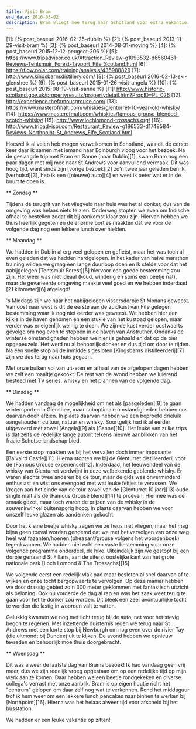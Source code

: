 ```yaml
---
title: Visit Bram
end_date: 2016-03-02
description: Bram vliegt mee terug naar Schotland voor extra vakantie.
---
```

[1]: {% post_baseurl 2016-02-25-dublin %}
[2]: {% post_baseurl 2013-11-29-visit-bram %}
[3]: {% post_baseurl 2014-08-31-moving %}
[4]: {% post_baseurl 2015-12-12-peugeot-206 %}
[5]: https://www.tripadvisor.co.uk/Attraction_Review-g1093532-d6560461-Reviews-Tentsmuir_Forest-Tayport_Fife_Scotland.html
[6]: https://flow.polar.com/training/analysis/435988829
[7]: http://www.kingsbarnsdistillery.com/
[8]: {% post_baseurl 2016-02-13-ski-glenshee %}
[9]: {% post_baseurl 2015-01-26-visit-angela %}
[10]: {% post_baseurl 2015-08-19-visit-sanne %}
[11]: http://www.historic-scotland.gov.uk/propertyresults/propertydetail.htm?PropID=PL_026
[12]: http://experience.thefamousgrouse.com/
[13]: https://www.masterofmalt.com/whiskies/glenturret-10-year-old-whisky/
[14]: https://www.masterofmalt.com/whiskies/famous-grouse-blended-scotch-whisky/
[15]: http://www.lochlomond-trossachs.org/
[16]: http://www.tripadvisor.com/Restaurant_Review-g186533-d1748584-Reviews-Northpoint-St_Andrews_Fife_Scotland.html

Hoewel ik al velen heb mogen verwelkomen in Schotland, was dit de eerste keer daar ik samen met iemand naar Edinburgh vloog voor het bezoek. Na de geslaagde trip met Bram en Sanne [naar Dublin][1], kwam Bram nog een paar dagen met mij mee naar St Andrews voor aanvullend vermaak. Dit was hoog tijd, want sinds zijn [vorige bezoek][2] zo'n twee jaar geleden ben ik [verhuisd][3], heb ik een ([nieuwe) auto][4] en weet ik beter wat er in de buurt te doen is.

<a name="more"></a>

** Zondag **

Tijdens de terugrit van het vliegveld naar huis was het al donker, dus van de omgeving was helaas niets te zien. Onderweg stopten we even om Indische afhaal te bestellen zodat dit bij aankomst klaar zou zijn. Hiervan hebben we thuis heerlijk gegeten en de enorme porties maakten dat we voor de volgende dag nog een lekkere lunch over hielden.

** Maandag **

We hadden in Dublin al erg veel gelopen en gefietst, maar het was toch al even geleden dat we hadden hardgelopen. In het kader van halve marathon training wilden we graag een lange duurloop doen en ik stelde voor dat het nabijgelegen [Tentsmuir Forest][5] hiervoor een goede bestemming zou zijn. Het weer was niet ideaal (koud, winderig en soms een beetje nat), maar de gevarieerde omgeving maakte veel goed en we hebben inderdaad [21 kilometer][6] afgelegd!

's Middags zijn we naar het nabijgelegen vissersdorpje St Monans geweest. Van oost naar west is dit de eerste aan de zuidkust van Fife gelegen bestemming waar ik nog niet eerder was geweest. We hebben hier een kijkje in de haven genomen en een stukje van het kustpad gelopen, maar verder was er eigenlijk weinig te doen. We zijn de kust verder oostwaarts gevolgd om nog even te stoppen in de haven van Anstruther. Ondanks de winterse omstandigheden hebben we hier ijs gehaald en dat op de pier opgepeuzeld. Het werd nu al behoorlijk donker en dus tijd om door te rijden. Na een snelle stop bij de inmiddels gesloten [Kingsbarns distilleerderij][7] zijn we dus terug naar huis gegaan.

Met onze buiken vol van uit-eten en afhaal van de afgelopen dagen hebben we zelf een maaltje gekookt. De rest van de avond hebben we luierend besteed met TV series, whisky en het plannen van de volgende dag.

** Dinsdag **

We hadden vandaag de mogelijkheid om net als [pasgeleden][8] te gaan wintersporten in Glenshee, maar suboptimale omstandigheden hebben ons daarvan doen afzien. In plaats daarvan hebben we een beproefd drieluik aangehouden: cultuur, natuur en whisky. Soortgelijk had ik al eerder uitgevoerd met zowel [Angela][9] als [Sanne][10]. Het leuke van zulke trips is dat zelfs de redelijke lange autorit telkens nieuwe aanblikken van het fraaie Schotse landschap bied.

Een eerste stop maakten we bij het vervallen doch immer imposante [Balvaird Castle][11]. Hierna stopten we bij de Glenturret distilleerderij voor de [Famous Grouse experience][12]. Inderdaad, het leeuwendeel van de whisky van Glenturret verdwijnt in deze welbekende geblende whisky. Er waren slechts twee anderen bij de tour, maar de gids was onverminderd enthusiast en wist ons evengoed met wat leuke feitjes te verassen. We kregen aan het einde van de tour zowel van de [Glenturret 10 jaar][13] oude single malt als de [Famous Grouse blend][14] te proeven. Hiermee was de smaak gezet, maar toch waren de prijzen van de whisky in de souvenirwinkel buitensporig hoog. In plaats daarvan hebben we voor onszelf leuke glazen als aandenken gekocht.

Door het kleine beetje whisky zagen we ze heus niet vliegen, maar het mag bijna geen toeval worden genoemd dat we met het vervolgen van onze weg heel wat fazanten/hoenen (pheasant/grouse volgens het woordenboek) tegenkwamen. We hadden niet echt een vaste bestemming voor onze volgende programma onderdeel, de hike. Uiteindelijk zijn we gestopt bij een dorpje genaamd St Fillans, aan de uiterst oostelijke kant van het grote nationale park [Loch Lomond & The Trossachs][15].

We volgende eerst een redelijk vlak pad maar besloten al snel daarvan af te wijken en onze tocht bergopwaarts te vervolgen. Op deze manier hebben we door drassig gebied zo'n 300 meter geklommen met fantastisch uitzicht als beloning. Ook nu vorderde de dag al rap en was het zaak weet terug te gaan voor het te donker zou worden. Dit bleek een zeer avontuurlijke tocht te worden die lastig in woorden valt te vatten.

Gelukkig kwamen we nog met licht terug bij de auto, net voor het stevig begon te regenen. Met inzettende duisternis reden we terug naar St Andrews met een korte stop bij Newburgh om nog even over de rivier Tay (die uitmondt bij Dundee) uit te kijken. De avond hebben we opnieuw tevreden en behoorlijk moe thuis doorgebracht.

** Woensdag **

Dit was alweer de laatste dag van Brams bezoek! Ik had vandaag geen vrij meer, dus we zijn redelijk vroeg opgestaan om op een redelijke tijd op mijn werk aan te komen. Daar hebben we een beetje rondgekeken en diverse collega's verrast met onze aanblik. Bram is op eigen houtje richt het "centrum" gelopen om daar zelf nog wat te verkennen. Rond het middaguur trof ik hem weer om een lekkere lunch pancakes naar binnen te werken bij [Northpoint][16]. Hierna was het helaas alweer tijd voor afscheid bij het busstation.

We hadden er een leuke vakantie op zitten!